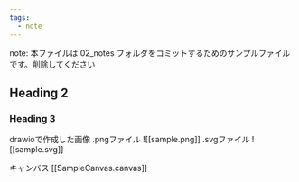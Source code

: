 ```yaml
---
tags:
  - note
---
```

note: 本ファイルは 02_notes フォルダをコミットするためのサンプルファイルです。削除してください

## Heading 2

### Heading 3

drawioで作成した画像
.pngファイル
![[sample.png]]
.svgファイル
![[sample.svg]]

キャンバス
[[SampleCanvas.canvas]]
